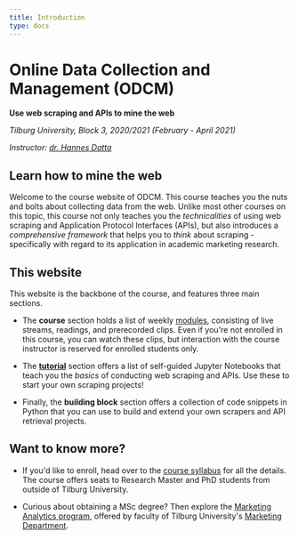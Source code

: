 ```yaml
---
title: Introduction
type: docs
---
```


# Online Data Collection and Management (ODCM)

**Use web scraping and APIs to mine the web**

<!--, and database management-->

_Tilburg University, Block 3, 2020/2021 (February - April 2021)_

_Instructor: [dr. Hannes Datta](https://hannesdatta.com)_


## Learn how to mine the web

Welcome to the course website of ODCM. This course teaches you the nuts and bolts about collecting data from the web. Unlike most other courses on this topic, this course not only teaches you the *technicalities* of using web scraping and Application Protocol Interfaces (APIs), but also introduces a *comprehensive framework* that helps you to *think* about scraping - specifically with regard to its application in academic marketing research.

## This website

This website is the backbone of the course, and features three main sections.

- The __course__ section holds a list of weekly [modules](docs/course/modules), consisting of live streams, readings, and prerecorded clips. Even if you're not enrolled in this course, you can watch these clips, but interaction with the course instructor is reserved for enrolled students only.

- The [__tutorial__](docs/tutorials) section offers a list of self-guided Jupyter Notebooks that teach you the *basics* of conducting web scraping and APIs. Use these to start your own scraping projects!

- Finally, the __building block__ section offers a collection of code snippets in Python that you can use to build and extend your own scrapers and API retrieval projects.

## Want to know more?

- If you'd like to enroll, head over to the [course syllabus](docs/course/syllabus) for all the details. The course offers seats to Research Master and PhD students from outside of Tilburg University.

- Curious about obtaining a MSc degree? Then explore the [Marketing Analytics program](https://www.tilburguniversity.edu/education/masters-programmes/marketing-analytics), offered by faculty of Tilburg University's [Marketing Department](https://tilburguniversity.edu/marketing).


<!--
## Glossary search

Already know what you're looking for? Search the __Glossary__ here.



Comments Roy:
- voorkennis eigenlijk verplicht

QUESTIONS SUSAN:
- dprep eerst laten lopen, dan pas web scraping
- niveau toetsen met python; entry exam ("encore")
- voorgangstoets

- duidelijk maken dat het geen peer review is!


- no need to prep each and every "deep" level

SESSIONS
++++++++

1) open session + #1 website exploration

2) website pitches from teams + advice on what could be interesting research settings/questions, or how data could be linked to other sources

-- SELF STUDY: prototype scraping

3) #2 Prototype: proof of concept laten zien
+ LECTURE: deployment

-- SCRAPER #3 deployment, databases [...]

4) Feedback

5) SESSION: #4 Data sharing, documentation

6) Poster session w/ powerpoint/ "verhaal" maken

-->

